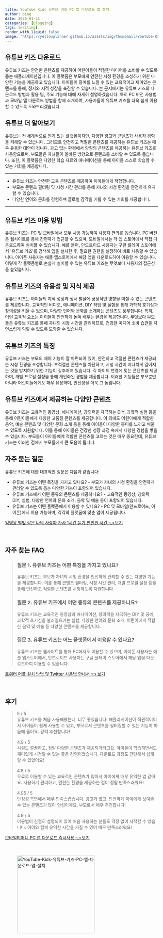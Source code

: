 ```yaml
---
title: YouTube Kids 유튜브 키즈 PC 앱 다운로드 앱 설치
author: bing
date: 2025-01-31
categories: [Blogging]
tags: [writing]
render_with_liquid: false
image: 'https://yellowplanner.github.io/assets/img/thumbnail/YouTube-Kids-유튜브-키즈-PC-앱-다운로드-앱-설치.webp'
---
```



<h2 id='유튜브-키즈-다운로드'>유튜브 키즈 다운로드</h2>

<p>유튜브 키즈는 안전한 콘텐츠를 제공하여 어린이들이 적절한 미디어를 소비할 수 있도록 돕는 애플리케이션입니다. 이 플랫폼은 부모에게 안전한 시청 환경을 조성하기 위한 다양한 기능을 제공하고 있습니다. 아이들이 흥미를 느낄 수 있는 교육적이고 재미있는 콘텐츠를 통해, 정서와 지적 성장을 촉진할 수 있습니다. 본 문서에서는 유튜브 키즈의 다운로드 방법과 활용 팁, 주요 기능에 대해 자세히 설명하겠습니다. 특히 PC 버전 사용법과 모바일 앱 다운로드 방법을 함께 소개하여, 사용자들이 유튜브 키즈를 더욱 쉽게 이용할 수 있도록 도와드리겠습니다.</p>

<h2 id='유튜브-더-알아보기'>유튜브 더 알아보기</h2>

<p>유튜브는 전 세계적으로 인기 있는 플랫폼이지만, 다양한 광고와 콘텐츠가 사용자 경험을 저해할 수 있습니다. 그러므로 안전하고 적절한 콘텐츠를 제공하는 유튜브 키즈는 매우 유용한 대안이 됩니다. 광고 없는 환경에서 양질의 콘텐츠를 제공하는 유튜브 키즈를 사용함으로써, 부모들은 자녀들이 올바른 방향으로 콘텐츠를 소비할 수 있도록 돕습니다. 또한, 이 플랫폼은 다양한 학습 자료와 애니메이션을 통해 아이들 스스로 학습할 수 있는 기회를 제공합니다.</p>

<hr />

<ul>
    <li>유튜브 키즈는 안전한 교육 콘텐츠를 제공하여 아이들에게 적합합니다.</li>
    <li>부모는 콘텐츠 필터링 및 시청 시간 관리를 통해 자녀의 시청 환경을 안전하게 유지할 수 있습니다.</li>
    <li>다양한 언어와 문화를 경험하며 글로벌 감각을 기를 수 있는 기회를 제공합니다.</li>
</ul>

<hr />

<h2 id='유튜브-키즈-이용-방법'>유튜브 키즈 이용 방법</h2>

<p>유튜브 키즈는 PC 및 모바일에서 모두 사용 가능하여 사용자 편의를 돕습니다. PC 버전은 웹사이트를 통해 간편하게 접근할 수 있으며, 모바일에서는 각 앱 스토어에서 직접 다운로드하여 설치할 수 있습니다. 예를 들어, 안드로이드 사용자는 구글 플레이 스토어에서 '유튜브 키즈'를 검색해 앱을 설치한 후, 필요한 권한을 설정하여 바로 사용할 수 있습니다. 아이폰 사용자는 애플 앱스토어에서 해당 앱을 다운로드하여 이용할 수 있습니다. 이렇게 각 플랫폼별로 손쉽게 설치할 수 있는 유튜브 키즈는 무엇보다 사용자의 접근성을 높였습니다.</p>

<h2 id='유튜브-키즈-유용성-및-지식'>유튜브 키즈의 유용성 및 지식 제공</h2>

<p>유튜브 키즈는 아이들의 지적 성장과 정서 발달에 긍정적인 영향을 미칠 수 있는 콘텐츠를 제공합니다. 교육적인 비디오, 애니메이션, DIY 작업 및 실험을 통해 과학적 호기심과 창의성을 키울 수 있으며, 다양한 언어와 문화를 소개하는 콘텐츠도 풍부합니다. 특히, 이런 교육적 요소는 아이들이 안전하게 놀며 배우는 환경을 제공합니다. 무엇보다 부모들은 유튜브 키즈를 통해 자녀의 시청 시간을 관리하므로, 건강한 미디어 소비 습관을 자연스럽게 익힐 수 있도록 도와줄 수 있습니다.</p>

<h2 id='유튜브-키즈-특징'>유튜브 키즈의 특징</h2>

<p>유튜브 키즈는 부모의 제어 기능이 잘 마련되어 있어, 안전하고 적절한 콘텐츠가 제공되는 시청 환경을 조성합니다. 부적절한 콘텐츠를 차단하고, 시청 시간이 지나치게 길어지는 것을 방지하기 위한 기능이 갖추어져 있습니다. 각 아이의 연령에 맞는 콘텐츠를 제공하며, 개별 프로필 설정을 통해 개인화된 경험을 제공합니다. 이러한 기능들은 부모뿐만 아니라 어린이들에게도 매우 유용하며, 안전성을 더욱 그 높임니다.</p>

<h2 id='유튜브-키즈-콘텐츠-종류'>유튜브 키즈에서 제공하는 다양한 콘텐츠</h2>

<p>유튜브 키즈는 교육적인 동영상, 애니메이션, 창의력을 자극하는 DIY, 과학적 실험 등을 통해 어린이들에게 다양한 고품질 콘텐츠를 제공합니다. 이 외에도 어린이에게 적합한 음악, 예술 콘텐츠 및 다양한 문화 소개 등을 통해 아이들이 다양한 흥미를 느끼고 배울 수 있도록 지원합니다. 이를 통해 아이들은 건강한 성장 과정 속에서 다양한 경험을 쌓을 수 있습니다. 부모들이 아이들에게 적합한 콘텐츠를 고르는 것은 매우 중요한데, 유튜브 키즈는 이러한 점에서 부모들에게 큰 도움이 됩니다.</p>

<h2 id='자주-묻는-질문'>자주 묻는 질문</h2>

<p>유튜브 키즈에 대한 대표적인 질문은 다음과 같습니다:</p>

<ul>
    <li>유튜브 키즈는 어떤 특징을 가지고 있나요? - 부모가 자녀의 시청 환경을 안전하게 관리할 수 있도록 돕는 다양한 기능이 포함되어 있습니다.</li>
    <li>유튜브 키즈에서 어떤 종류의 콘텐츠를 제공하나요? - 교육적인 동영상, 창의력 DIY, 실험, 다양한 언어와 문화 소개, 음악 및 예술 등이 포함되어 있습니다.</li>
    <li>유튜브 키즈는 어떤 플랫폼에서 이용할 수 있나요? - PC 및 모바일(안드로이드, 아이폰)에서 이용 가능하며, 각각의 플랫폼에 맞춘 앱이 제공됩니다.</li>
</ul>


<p><a class="click-button" title="임영웅 별빛 같은 나의 사랑아 가사 1시간 듣기 편안한 시간" href="https://yellowplanner.github.io/posts/%EC%9E%84%EC%98%81%EC%9B%85-%EB%B3%84%EB%B9%9B-%EA%B0%99%EC%9D%80-%EB%82%98%EC%9D%98-%EC%82%AC%EB%9E%91%EC%95%84-%EA%B0%80%EC%82%AC-1%EC%8B%9C%EA%B0%84-%EB%93%A3%EA%B8%B0-%ED%8E%B8%EC%95%88%ED%95%9C-%EC%8B%9C%EA%B0%84/" rel="dofollow">임영웅 별빛 같은 나의 사랑아 가사 1시간 듣기 편안한 시간 👈 보기</a></p><br>
<h2 id='자주_찾는_FAQ'>자주 찾는 FAQ</h2>
<div itemscope="" itemtype="https://schema.org/FAQPage"> 
<blockquote> 
<div itemscope="" itemprop="mainEntity" itemtype="https://schema.org/Question"> 
<h3 itemprop="name">질문 1. 유튜브 키즈는 어떤 특징을 가지고 있나요?</h3> 
<div itemscope="" itemprop="acceptedAnswer" itemtype="https://schema.org/Answer"> 
<span itemprop="text"> 
<p>유튜브 키즈는 부모가 자녀의 시청 환경을 안전하게 관리할 수 있는 다양한 기능을 제공합니다. 이를 통해 콘텐츠 필터링, 시청 시간 관리, 개별 프로필 설정 등을 통해 안전하고 적절한 콘텐츠를 시청하도록 지원합니다.</p> 
</span> 
</div> 
</div> 

<div itemscope="" itemprop="mainEntity" itemtype="https://schema.org/Question"> 
<h3 itemprop="name">질문 2. 유튜브 키즈에서 어떤 종류의 콘텐츠를 제공하나요?</h3> 
<div itemscope="" itemprop="acceptedAnswer" itemtype="https://schema.org/Answer"> 
<span itemprop="text"> 
<p>유튜브 키즈는 교육적인 동영상과 애니메이션, 창의력을 자극하는 DIY 및 공예, 과학적 호기심을 불러일으키는 실험, 다양한 언어와 문화 소개, 어린이에게 적합한 음악 및 예술 등 다양한 콘텐츠를 제공합니다.</p> 
</span> 
</div> 
</div> 

<div itemscope="" itemprop="mainEntity" itemtype="https://schema.org/Question"> 
<h3 itemprop="name">질문 3. 유튜브 키즈는 어느 플랫폼에서 이용할 수 있나요?</h3> 
<div itemscope="" itemprop="acceptedAnswer" itemtype="https://schema.org/Answer"> 
<span itemprop="text"> 
<p>유튜브 키즈는 웹사이트를 통해 PC에서도 이용할 수 있으며, 아이폰 사용자는 애플 앱스토어에서, 안드로이드 사용자는 구글 플레이 스토어에서 해당 앱을 다운로드하여 이용할 수 있습니다.</p> 
</span> 
</div> 
</div> 

</blockquote> 
</div>
<p><a class="click-button" title="트위터 어플 설치 방법 및 Twitter 사용법 안내서" href="https://yellowplanner.github.io/posts/%ED%8A%B8%EC%9C%84%ED%84%B0-%EC%96%B4%ED%94%8C-%EC%84%A4%EC%B9%98-%EB%B0%A9%EB%B2%95-%EB%B0%8F-Twitter-%EC%82%AC%EC%9A%A9%EB%B2%95-%EC%95%88%EB%82%B4%EC%84%9C/" rel="dofollow">트위터 어플 설치 방법 및 Twitter 사용법 안내서 👈 보기</a></p><br>
<h2 id='후기'>후기</h2>
<div itemscope itemtype="https://schema.org/Product">
  <blockquote>
  <div itemprop="review" itemscope itemtype="https://schema.org/Review">
      <div itemprop="reviewRating" itemscope itemtype="https://schema.org/Rating"> <span itemprop="ratingValue">5</span> / <span itemprop="bestRating">5</span> </div>
      <span itemprop="reviewBody">유튜브 키즈를 처음 사용해봤는데, 너무 좋았습니다! 애플리케이션이 직관적이어서 아이들이 쉽게 사용할 수 있고, 부모로서 콘텐츠를 필터링할 수 있는 기능이 마음에 들어요. 강력 추천합니다!</span>
  </div>
  <br>
  <div itemprop="review" itemscope itemtype="https://schema.org/Review">
      <div itemprop="reviewRating" itemscope itemtype="https://schema.org/Rating"> <span itemprop="ratingValue">4.9</span> / <span itemprop="bestRating">5</span> </div>
      <span itemprop="reviewBody">시설도 깔끔하고, 정말 다양한 콘텐츠가 제공되더라고요. 아이들이 학습하면서도 재미있게 시청할 수 있는 좋은 경험이었습니다. 다운로드 과정도 간단해서 쉽게 할 수 있었어요!</span>
  </div>
  <br>
  <div itemprop="review" itemscope itemtype="https://schema.org/Review">
      <div itemprop="reviewRating" itemscope itemtype="https://schema.org/Rating"> <span itemprop="ratingValue">4.8</span> / <span itemprop="bestRating">5</span> </div>
      <span itemprop="reviewBody">무료로 이용할 수 있는 교육적인 콘텐츠가 많아서 아이에게 매우 유익한 앱 같아요. 사용하기 편리하고, 안전한 환경을 제공하는 점이 정말 만족스러워요!</span>
  </div>
  <br>
  <div itemprop="review" itemscope itemtype="https://schema.org/Review">
      <div itemprop="reviewRating" itemscope itemtype="https://schema.org/Rating"> <span itemprop="ratingValue">4.95</span> / <span itemprop="bestRating">5</span> </div>
      <span itemprop="reviewBody">안정성 측면에서 매우 만족스럽습니다. 광고가 없고, 안전하게 아이에게 보여줄 수 있는 콘텐츠가 많아 안심이에요. 부모로서 매우 추천합니다!</span>
  </div>
  <br>
  <div itemprop="review" itemscope itemtype="https://schema.org/Review">
      <div itemprop="reviewRating" itemscope itemtype="https://schema.org/Rating"> <span itemprop="ratingValue">4.9</span> / <span itemprop="bestRating">5</span> </div>
      <span itemprop="reviewBody">이용법이 친절히 설명되어 있어 처음 사용하는 분들도 걱정 없이 시작할 수 있습니다. 아이와 함께 유익한 시간을 가질 수 있어 매우 만족스러워요!</span>
  </div>
  </blockquote>
</div>
<p><a class="click-button" title="모바일티머니 PC 앱 다운로드 즉시사용" href="https://yellowplanner.github.io/posts/%EB%AA%A8%EB%B0%94%EC%9D%BC%ED%8B%B0%EB%A8%B8%EB%8B%88-PC-%EC%95%B1-%EB%8B%A4%EC%9A%B4%EB%A1%9C%EB%93%9C-%EC%A6%89%EC%8B%9C%EC%82%AC%EC%9A%A9/" rel="dofollow">모바일티머니 PC 앱 다운로드 즉시사용 👈 보기</a></p><br>
<figure class="image"><img src="https://yellowplanner.github.io/assets/img/thumbnail/YouTube-Kids-유튜브-키즈-PC-앱-다운로드-앱-설치.webp" alt="YouTube-Kids-유튜브-키즈-PC-앱-다운로드-앱-설치" width="256" height="256"></figure>